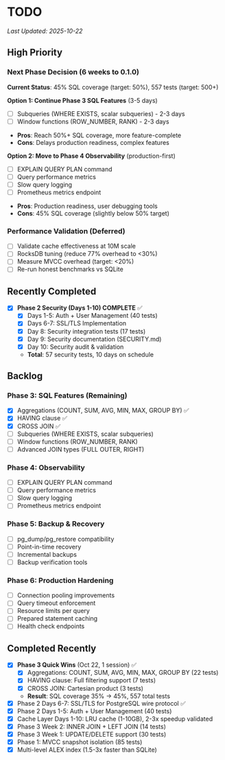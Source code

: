 # TODO

_Last Updated: 2025-10-22_

## High Priority

### Next Phase Decision (6 weeks to 0.1.0)
**Current Status**: 45% SQL coverage (target: 50%), 557 tests (target: 500+)

**Option 1: Continue Phase 3 SQL Features** (3-5 days)
- [ ] Subqueries (WHERE EXISTS, scalar subqueries) - 2-3 days
- [ ] Window functions (ROW_NUMBER, RANK) - 2-3 days
- **Pros**: Reach 50%+ SQL coverage, more feature-complete
- **Cons**: Delays production readiness, complex features

**Option 2: Move to Phase 4 Observability** (production-first)
- [ ] EXPLAIN QUERY PLAN command
- [ ] Query performance metrics
- [ ] Slow query logging
- [ ] Prometheus metrics endpoint
- **Pros**: Production readiness, user debugging tools
- **Cons**: 45% SQL coverage (slightly below 50% target)

### Performance Validation (Deferred)
- [ ] Validate cache effectiveness at 10M scale
- [ ] RocksDB tuning (reduce 77% overhead to <30%)
- [ ] Measure MVCC overhead (target: <20%)
- [ ] Re-run honest benchmarks vs SQLite

## Recently Completed

- [x] **Phase 2 Security (Days 1-10) COMPLETE** ✅
  - [x] Days 1-5: Auth + User Management (40 tests)
  - [x] Days 6-7: SSL/TLS Implementation
  - [x] Day 8: Security integration tests (17 tests)
  - [x] Day 9: Security documentation (SECURITY.md)
  - [x] Day 10: Security audit & validation
  - **Total**: 57 security tests, 10 days on schedule

## Backlog

### Phase 3: SQL Features (Remaining)
- [x] Aggregations (COUNT, SUM, AVG, MIN, MAX, GROUP BY) ✅
- [x] HAVING clause ✅
- [x] CROSS JOIN ✅
- [ ] Subqueries (WHERE EXISTS, scalar subqueries)
- [ ] Window functions (ROW_NUMBER, RANK)
- [ ] Advanced JOIN types (FULL OUTER, RIGHT)

### Phase 4: Observability
- [ ] EXPLAIN QUERY PLAN command
- [ ] Query performance metrics
- [ ] Slow query logging
- [ ] Prometheus metrics endpoint

### Phase 5: Backup & Recovery
- [ ] pg_dump/pg_restore compatibility
- [ ] Point-in-time recovery
- [ ] Incremental backups
- [ ] Backup verification tools

### Phase 6: Production Hardening
- [ ] Connection pooling improvements
- [ ] Query timeout enforcement
- [ ] Resource limits per query
- [ ] Prepared statement caching
- [ ] Health check endpoints

## Completed Recently

- [x] **Phase 3 Quick Wins** (Oct 22, 1 session) ✅
  - [x] Aggregations: COUNT, SUM, AVG, MIN, MAX, GROUP BY (22 tests)
  - [x] HAVING clause: Full filtering support (7 tests)
  - [x] CROSS JOIN: Cartesian product (3 tests)
  - **Result**: SQL coverage 35% → 45%, 557 total tests
- [x] Phase 2 Days 6-7: SSL/TLS for PostgreSQL wire protocol ✅
- [x] Phase 2 Days 1-5: Auth + User Management (40 tests)
- [x] Cache Layer Days 1-10: LRU cache (1-10GB), 2-3x speedup validated
- [x] Phase 3 Week 2: INNER JOIN + LEFT JOIN (14 tests)
- [x] Phase 3 Week 1: UPDATE/DELETE support (30 tests)
- [x] Phase 1: MVCC snapshot isolation (85 tests)
- [x] Multi-level ALEX index (1.5-3x faster than SQLite)
